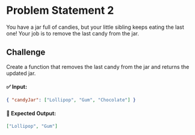 # Problem Statement 2

You have a jar full of candies, but your little sibling keeps eating the last one! Your job is to remove the last candy from the jar.

## Challenge

Create a function that removes the last candy from the jar and returns the updated jar.

#### ✅ Input:

```json
{ "candyJar": ["Lollipop", "Gum", "Chocolate"] }
```

#### 🎯 Expected Output:

```json
["Lollipop", "Gum"]
```
